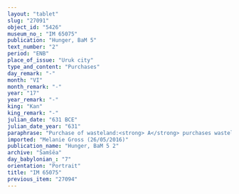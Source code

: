 ```yaml
---
layout: "tablet"
slug: "27091"
object_id: "5426"
museum_no_: "IM 65075"
publication: "Hunger, BaM 5"
text_number: "2"
period: "ENB"
place_of_issue: "Uruk city"
type_and_content: "Purchases"
day_remark: "-"
month: "VI"
month_remark: "-"
year: "17"
year_remark: "-"
king: "Kan"
king_remark: "-"
julian_date: "631 BCE"
julian_date_year: "631"
paraphrase: "Purchase of wasteland:<strong> A</strong> purchases wasteland (<em>ki&scaron;ubb&ucirc;</em>) for 50 shekels of silver in pieces (<em>&scaron;ibirtu</em>), together with an additional payment (<em>atru</em>) of 1 shekel of silver, from <strong>B</strong>. The sold land is located in the district of the Great Gate (<em>erṣet bābi rab&icirc;</em>) inside of Uruk. Its upper side (in the south) borders on the house of <strong>C<sub>1</sub></strong> and its upper front (in the east) on the house(s) of <strong>C<sub>2</sub></strong> and <strong>C<sub>3</sub></strong>. Its lower side (in the north) and its lower front (in the west) border on the houses of <strong>C<sub>4 </sub></strong>. The lower front also borders a narrow street (<em>sūqu qatnu</em>). The plot covers an area of 33 x 43 cubits (16.5 x 21.5 m). 5 witnesses (including Zabidāya, father of the scribe, and Iddin-Nab&ucirc; both from the S&icirc;n-leqe-unninnī family) and the scribe. The transaction is concluded in the presence of (<em>ina u&scaron;uzzi</em>) the governor (<em>&scaron;ākin ṭēmi</em>) of Uruk (Naˀid-Marduk). Instead of a seal impression (<em>kunukku</em>), fingernail impression (<em>ṣupru</em>) of the seller.<br /> &nbsp;<br /> <strong>A </strong>= Nab&ucirc;-u&scaron;allim/Bēl-iddin; <strong>B</strong> = Rēmūtu/Barbaru; <strong>C<sub>1</sub></strong> = Balāssu/Marduk-ēṭir; <strong>C<sub>2</sub></strong> = Balāṭu/ˀAdu; <strong>C<sub>3</sub></strong> = Iqi&scaron;āya/Nab&ucirc;-ahhē-&scaron;ullim; <strong>C<sub>4</sub></strong> = Ahu-at&acirc;/Nūrea; Scribe = Apkallu/Zabidāya//S&icirc;n-leqe-unninnī<br /> &nbsp;"
imported: "Melanie Gross (26/05/2016)"
publication_name: "Hunger, BaM 5 2"
archive: "Šamšēa"
day_babylonian_: "7"
orientation: "Portrait"
title: "IM 65075"
previous_item: "27094"
---
```

